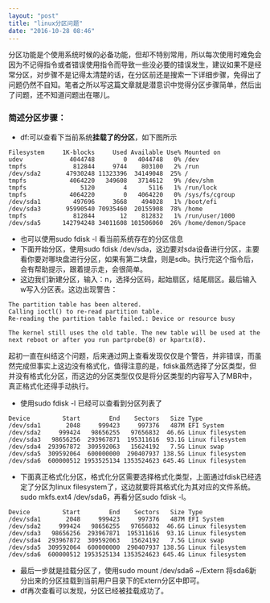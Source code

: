 ```yaml
---
layout: "post"
title: "linux分区问题"
date: "2016-10-28 08:46"
---
```



分区功能是个使用系统时候的必备功能，但却不特别常用，所以每次使用时难免会因为不记得指令或者错误使用指令而导致一些没必要的错误发生，建议如果不是经常分区，对步骤不是记得太清楚的话，在分区前还是搜索一下详细步骤，免得出了问题仍然不自知。笔者之所以写这篇文章就是潜意识中觉得分区步骤简单，然后出了问题，还不知道问题出在哪儿。


### 简述分区步骤：

- df:可以查看下当前系统**挂载了的分区**，如下图所示

```
Filesystem     1K-blocks     Used Available Use% Mounted on
udev             4044748        0   4044748   0% /dev
tmpfs             812844     9744    803100   2% /run
/dev/sda2       47930248 11323396  34149048  25% /
tmpfs            4064220   349608   3714612   9% /dev/shm
tmpfs               5120        4      5116   1% /run/lock
tmpfs            4064220        0   4064220   0% /sys/fs/cgroup
/dev/sda1         497696     3668    494028   1% /boot/efi
/dev/sda3       95990540 70935460  20155908  78% /home
tmpfs             812844       12    812832   1% /run/user/1000
/dev/sda5      142794248 34011608 101506060  26% /home/demon/Space
```

<!-- more -->


- 也可以使用sudo fdisk -l 看当前系统存在的分区信息
- 下面开始分区，使用sudo fdisk /dev/sda，这边要对sda设备进行分区，主要看你要对哪块盘进行分区，如果有第二块盘，则是sdb。执行完这个指令后，会有帮助提示，跟着提示走，会很简单。
- 这边我们新建分区，输入：n，选择分区码，起始扇区，结尾扇区。最后输入w写入分区表。这边出现警告：

```
The partition table has been altered.
Calling ioctl() to re-read partition table.
Re-reading the partition table failed.: Device or resource busy

The kernel still uses the old table. The new table will be used at the next reboot or after you run partprobe(8) or kpartx(8).
```

起初一直在纠结这个问题，后来通过网上查看发现仅仅是个警告，并非错误，而虽然完成但事实上这边没有格式化，值得注意的是，fdisk虽然选择了分区类型，但并没有格式化分区，而这边的分区类型仅仅是将分区类型的内容写入了MBR中，真正格式化还得手动执行。

- 使用sudo fdisk -l 已经可以查看到分区列表了

```
Device         Start        End    Sectors   Size Type
/dev/sda1       2048     999423     997376   487M EFI System
/dev/sda2     999424   98656255   97656832  46.6G Linux filesystem
/dev/sda3   98656256  293967871  195311616  93.1G Linux filesystem
/dev/sda4  293967872  309592063   15624192   7.5G Linux swap
/dev/sda5  309592064  600000000  290407937 138.5G Linux filesystem
/dev/sda6  600000512 1953525134 1353524623 645.4G Linux filesystem
```

- 下面真正格式化分区，格式化分区需要选择格式化类型，上面通过fdisk已经选定了分区为linux filesystem了，这边就要将其格式化为其对应的文件系统。sudo mkfs.ext4 /dev/sda6，再看分区sudo fdisk -l。

```
Device         Start        End    Sectors   Size Type
/dev/sda1       2048     999423     997376   487M EFI System
/dev/sda2     999424   98656255   97656832  46.6G Linux filesystem
/dev/sda3   98656256  293967871  195311616  93.1G Linux filesystem
/dev/sda4  293967872  309592063   15624192   7.5G Linux swap
/dev/sda5  309592064  600000000  290407937 138.5G Linux filesystem
/dev/sda6  600000512 1953525134 1353524623 645.4G Linux filesystem
```

- 最后一步就是挂载分区了，使用sudo mount /dev/sda6 ~/Extern 将sda6新分出来的分区挂载到当前用户目录下的Extern分区中即可。
- df再次查看可以发现，分区已经被挂载成功了。
